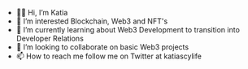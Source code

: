 - 👋🏾 Hi, I’m Katia 
- 👀 I’m interested Blockchain, Web3 and NFT's
- 🌱 I’m currently learning about Web3 Development to transition into Developer Relations
- 💞️ I’m looking to collaborate on basic Web3 projects 
- 📫 How to reach me follow me on Twitter at katiascylife 

<!---
kldtia/kldtia is a ✨ special ✨ repository because its `README.md` (this file) appears on your GitHub profile.
You can click the Preview link to take a look at your changes.
--->
